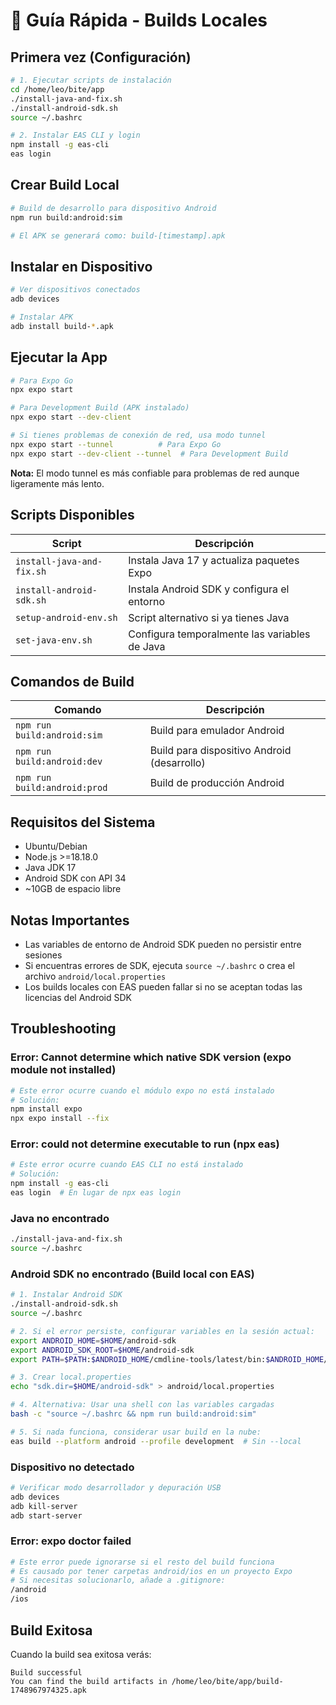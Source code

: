# 🚀 Guía Rápida - Builds Locales

## Primera vez (Configuración)

```bash
# 1. Ejecutar scripts de instalación
cd /home/leo/bite/app
./install-java-and-fix.sh
./install-android-sdk.sh
source ~/.bashrc

# 2. Instalar EAS CLI y login
npm install -g eas-cli
eas login
```

## Crear Build Local

```bash
# Build de desarrollo para dispositivo Android
npm run build:android:sim

# El APK se generará como: build-[timestamp].apk
```

## Instalar en Dispositivo

```bash
# Ver dispositivos conectados
adb devices

# Instalar APK
adb install build-*.apk
```

## Ejecutar la App

```bash
# Para Expo Go
npx expo start

# Para Development Build (APK instalado)
npx expo start --dev-client

# Si tienes problemas de conexión de red, usa modo tunnel
npx expo start --tunnel          # Para Expo Go
npx expo start --dev-client --tunnel  # Para Development Build
```

**Nota:** El modo tunnel es más confiable para problemas de red aunque ligeramente más lento.

## Scripts Disponibles

| Script | Descripción |
|--------|-------------|
| `install-java-and-fix.sh` | Instala Java 17 y actualiza paquetes Expo |
| `install-android-sdk.sh` | Instala Android SDK y configura el entorno |
| `setup-android-env.sh` | Script alternativo si ya tienes Java |
| `set-java-env.sh` | Configura temporalmente las variables de Java |

## Comandos de Build

| Comando | Descripción |
|---------|-------------|
| `npm run build:android:sim` | Build para emulador Android |
| `npm run build:android:dev` | Build para dispositivo Android (desarrollo) |
| `npm run build:android:prod` | Build de producción Android |

## Requisitos del Sistema

- Ubuntu/Debian
- Node.js >=18.18.0
- Java JDK 17
- Android SDK con API 34
- ~10GB de espacio libre

## Notas Importantes

- Las variables de entorno de Android SDK pueden no persistir entre sesiones
- Si encuentras errores de SDK, ejecuta `source ~/.bashrc` o crea el archivo `android/local.properties`
- Los builds locales con EAS pueden fallar si no se aceptan todas las licencias del Android SDK

## Troubleshooting

### Error: Cannot determine which native SDK version (expo module not installed)
```bash
# Este error ocurre cuando el módulo expo no está instalado
# Solución:
npm install expo
npx expo install --fix
```

### Error: could not determine executable to run (npx eas)
```bash
# Este error ocurre cuando EAS CLI no está instalado
# Solución:
npm install -g eas-cli
eas login  # En lugar de npx eas login
```

### Java no encontrado
```bash
./install-java-and-fix.sh
source ~/.bashrc
```

### Android SDK no encontrado (Build local con EAS)
```bash
# 1. Instalar Android SDK
./install-android-sdk.sh
source ~/.bashrc

# 2. Si el error persiste, configurar variables en la sesión actual:
export ANDROID_HOME=$HOME/android-sdk
export ANDROID_SDK_ROOT=$HOME/android-sdk
export PATH=$PATH:$ANDROID_HOME/cmdline-tools/latest/bin:$ANDROID_HOME/platform-tools

# 3. Crear local.properties
echo "sdk.dir=$HOME/android-sdk" > android/local.properties

# 4. Alternativa: Usar una shell con las variables cargadas
bash -c "source ~/.bashrc && npm run build:android:sim"

# 5. Si nada funciona, considerar usar build en la nube:
eas build --platform android --profile development  # Sin --local
```

### Dispositivo no detectado
```bash
# Verificar modo desarrollador y depuración USB
adb devices
adb kill-server
adb start-server
```

### Error: expo doctor failed
```bash
# Este error puede ignorarse si el resto del build funciona
# Es causado por tener carpetas android/ios en un proyecto Expo
# Si necesitas solucionarlo, añade a .gitignore:
/android
/ios
```

## Build Exitosa

Cuando la build sea exitosa verás:
```
Build successful
You can find the build artifacts in /home/leo/bite/app/build-1748967974325.apk
```